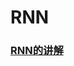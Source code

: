 # RNN

### [RNN的讲解](https://www.bilibili.com/video/BV1ix411L7Cs?from=search&seid=6586092532493338538)

